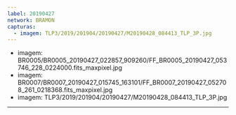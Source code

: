 ```yaml
---
label: 20190427
network: BRAMON
capturas:
  - imagem: TLP3/2019/201904/20190427/M20190428_084413_TLP_3P.jpg
---
```

  - imagem: BR0005/BR0005_20190427_022857_909260/FF_BR0005_20190427_053746_228_0224000.fits_maxpixel.jpg
  - imagem: BR0007/BR0007_20190427_015745_163101/FF_BR0007_20190427_052708_261_0218368.fits_maxpixel.jpg
  - imagem: TLP3/2019/201904/20190427/M20190428_084413_TLP_3P.jpg
---
